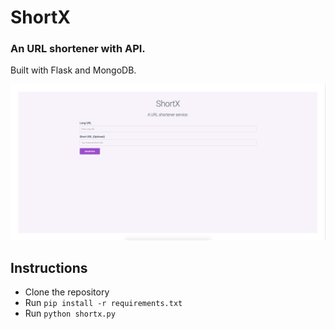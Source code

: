 # ShortX
### An URL shortener with API.

Built with Flask and MongoDB.

![alt Screenshot](https://github.com/shopnilsazal/shortx/raw/master/static/screenshot.png "ShortX screenshot")

## Instructions

* Clone the repository 
* Run `pip install -r requirements.txt`
* Run `python shortx.py`
